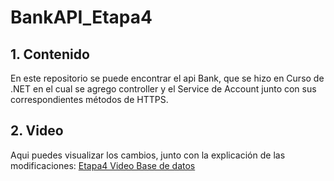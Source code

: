 # BankAPI_Etapa4

## 1. Contenido
En este repositorio se puede encontrar el api Bank, que se hizo en Curso de .NET en el cual se agrego controller y el Service de Account
junto con sus correspondientes métodos de HTTPS.
## 2. Video
Aqui puedes visualizar los cambios, junto con la explicación de las modificaciones:
[Etapa4 Video Base de datos](https://youtu.be/tElVWBCBagk)
